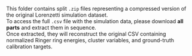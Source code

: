 This folder contains split `.zip` files representing a compressed version of the original Lorenzetti simulation dataset.  
To access the full `.csv` file with the simulation data, please download **all parts** and extract them in sequence.  
Once extracted, they will reconstruct the original CSV containing normalized Ringer ring energies, cluster variables, and ground-truth calibration targets.
